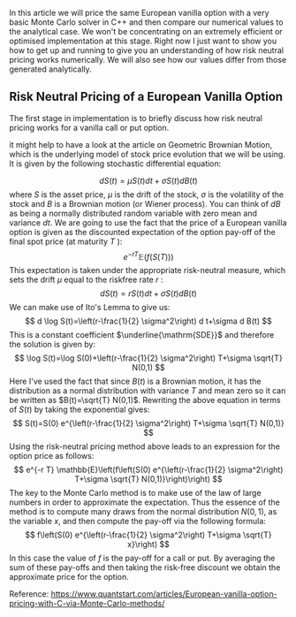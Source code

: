 In this article we will price the same European vanilla option with a very basic Monte Carlo solver in C++ and then compare our numerical values to the analytical case. We won't be concentrating on an extremely efficient or optimised implementation at this stage. Right now I just want to show you how to get up and running to give you an understanding of how risk neutral pricing works numerically. We will also see how our values differ from those generated analytically.

## Risk Neutral Pricing of a European Vanilla Option
The first stage in implementation is to briefly discuss how risk neutral pricing works for a vanilla call or put option. 

it might help to have a look at the article on Geometric Brownian Motion, which is the underlying model of stock price evolution that we will be using. It is given by the following stochastic differential equation:

$$
d S(t)=\mu S(t) d t+\sigma S(t) d B(t)
$$
where $S$ is the asset price, $\mu$ is the drift of the stock, $\sigma$ is the volatility of the stock and $B$ is a Brownian motion (or Wiener process).
You can think of $d B$ as being a normally distributed random variable with zero mean and variance $d t$. We are going to use the fact that the price of a European vanilla option is given as the discounted expectation of the option pay-off of the final spot price (at maturity $T$ ):
$$
e^{-r T} \mathbb{E}(f(S(T)))
$$
This expectation is taken under the appropriate risk-neutral measure, which sets the drift $\mu$ equal to the riskfree rate $r$ :
$$
d S(t)=r S(t) d t+\sigma S(t) d B(t)
$$
We can make use of Ito's Lemma to give us:
$$
d \log S(t)=\left(r-\frac{1}{2} \sigma^2\right) d t+\sigma d B(t)
$$
This is a constant coefficient $\underline{\mathrm{SDE}}$ and therefore the solution is given by:
$$
\log S(t)=\log S(0)+\left(r-\frac{1}{2} \sigma^2\right) T+\sigma \sqrt{T} N(0,1)
$$
Here I've used the fact that since $B(t)$ is a Brownian motion, it has the distribution as a normal distribution with variance $T$ and mean zero so it can be written as $B(t)=\sqrt{T} N(0,1)$.
Rewriting the above equation in terms of $S(t)$ by taking the exponential gives:
$$
S(t)=S(0) e^{\left(r-\frac{1}{2} \sigma^2\right) T+\sigma \sqrt{T} N(0,1)}
$$
Using the risk-neutral pricing method above leads to an expression for the option price as follows:
$$
e^{-r T} \mathbb{E}\left(f\left(S(0) e^{\left(r-\frac{1}{2} \sigma^2\right) T+\sigma \sqrt{T} N(0,1)}\right)\right)
$$
The key to the Monte Carlo method is to make use of the law of large numbers in order to approximate the expectation. Thus the essence of the method is to compute many draws from the normal distribution $N(0,1)$, as the variable $x$, and then compute the pay-off via the following formula:
$$
f\left(S(0) e^{\left(r-\frac{1}{2} \sigma^2\right) T+\sigma \sqrt{T} x}\right)
$$
In this case the value of $f$ is the pay-off for a call or put. By averaging the sum of these pay-offs and then taking the risk-free discount we obtain the approximate price for the option.

Reference:
https://www.quantstart.com/articles/European-vanilla-option-pricing-with-C-via-Monte-Carlo-methods/